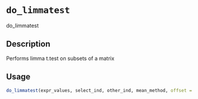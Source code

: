 # `do_limmatest`

do_limmatest


## Description

Performs limma t.test on subsets of a matrix


## Usage

```r
do_limmatest(expr_values, select_ind, other_ind, mean_method, offset = 0.1)
```


